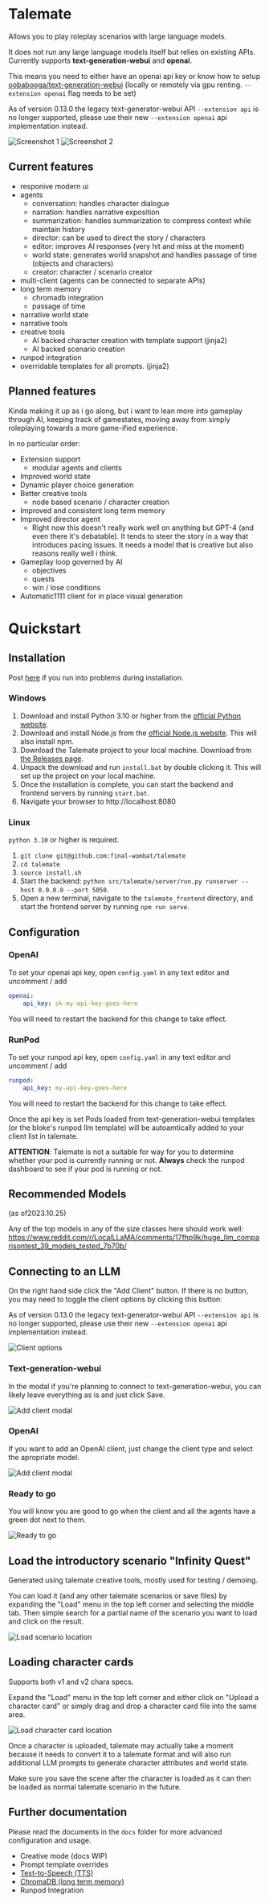 # Talemate

Allows you to play roleplay scenarios with large language models. 

It does not run any large language models itself but relies on existing APIs. Currently supports **text-generation-webui** and **openai**.

This means you need to either have an openai api key or know how to setup [oobabooga/text-generation-webui](https://github.com/oobabooga/text-generation-webui) (locally or remotely via gpu renting. `--extension openai` flag needs to be set)

As of version 0.13.0 the legacy text-generator-webui API `--extension api` is no longer supported, please use their new `--extension openai` api implementation instead. 

![Screenshot 1](docs/img/Screenshot_9.png)
![Screenshot 2](docs/img/Screenshot_2.png)

## Current features

- responive modern ui
- agents
    - conversation: handles character dialogue
    - narration: handles narrative exposition
    - summarization: handles summarization to compress context while maintain history
    - director: can be used to direct the story / characters
    - editor: improves AI responses (very hit and miss at the moment)
    - world state: generates world snapshot and handles passage of time (objects and characters)
    - creator: character / scenario creator
- multi-client (agents can be connected to separate APIs)
- long term memory
    - chromadb integration
    - passage of time
- narrative world state
- narrative tools
- creative tools 
    - AI backed character creation with template support (jinja2)
    - AI backed scenario creation
- runpod integration
- overridable templates for all prompts. (jinja2)

## Planned features

Kinda making it up as i go along, but i want to lean more into gameplay through AI, keeping track of gamestates, moving away from simply roleplaying towards a more game-ified experience.

In no particular order:

- Extension support
    - modular agents and clients
- Improved world state
- Dynamic player choice generation
- Better creative tools
    - node based scenario / character creation
- Improved and consistent long term memory
- Improved director agent
    - Right now this doesn't really work well on anything but GPT-4 (and even there it's debatable). It tends to steer the story in a way that introduces pacing issues. It needs a model that is creative but also reasons really well i think.
- Gameplay loop governed by AI
    - objectives
    - quests
    - win / lose conditions
- Automatic1111 client for in place visual generation

# Quickstart

## Installation

Post [here](https://github.com/final-wombat/talemate/issues/17) if you run into problems during installation.

### Windows

1. Download and install Python 3.10 or higher from the [official Python website](https://www.python.org/downloads/windows/).
1. Download and install Node.js from the [official Node.js website](https://nodejs.org/en/download/). This will also install npm.
1. Download the Talemate project to your local machine. Download from [the Releases page](https://github.com/final-wombat/talemate/releases).
1. Unpack the download and run `install.bat` by double clicking it. This will set up the project on your local machine.
1. Once the installation is complete, you can start the backend and frontend servers by running `start.bat`.
1. Navigate your browser to http://localhost:8080

### Linux

`python 3.10` or higher is required.

1. `git clone git@github.com:final-wombat/talemate`
1. `cd talemate`
1. `source install.sh`
1. Start the backend: `python src/talemate/server/run.py runserver --host 0.0.0.0 --port 5050`.
1. Open a new terminal, navigate to the `talemate_frontend` directory, and start the frontend server by running `npm run serve`.

## Configuration

### OpenAI

To set your openai api key, open `config.yaml` in any text editor and uncomment / add

```yaml
openai:
    api_key: sk-my-api-key-goes-here
```

You will need to restart the backend for this change to take effect.

### RunPod

To set your runpod api key, open `config.yaml` in any text editor and uncomment / add

```yaml
runpod:
    api_key: my-api-key-goes-here
```
You will need to restart the backend for this change to take effect.

Once the api key is set Pods loaded from text-generation-webui templates (or the bloke's runpod llm template) will be autoamtically added to your client list in talemate. 

**ATTENTION**: Talemate is not a suitable for way for you to determine whether your pod is currently running or not. **Always** check the runpod dashboard to see if your pod is running or not.

## Recommended Models 
(as of2023.10.25)

Any of the top models in any of the size classes here should work well:
https://www.reddit.com/r/LocalLLaMA/comments/17fhp9k/huge_llm_comparisontest_39_models_tested_7b70b/

## Connecting to an LLM

On the right hand side click the "Add Client" button. If there is no button, you may need to toggle the client options by clicking this button:

As of version 0.13.0 the legacy text-generator-webui API `--extension api` is no longer supported, please use their new `--extension openai` api implementation instead. 

![Client options](docs/img/client-options-toggle.png)

### Text-generation-webui

In the modal if you're planning to connect to text-generation-webui, you can likely leave everything as is and just click Save.

![Add client modal](docs/img/add-client-modal.png)

### OpenAI

If you want to add an OpenAI client, just change the client type and select the apropriate model.

![Add client modal](docs/img/add-client-modal-openai.png)

### Ready to go

You will know you are good to go when the client and all the agents have a green dot next to them.

![Ready to go](docs/img/client-setup-complete.png)

## Load the introductory scenario "Infinity Quest"

Generated using talemate creative tools, mostly used for testing / demoing.

You can load it (and any other talemate scenarios or save files) by expanding the "Load" menu in the top left corner and selecting the middle tab. Then simple search for a partial name of the scenario you want to load and click on the result.

![Load scenario location](docs/img/load-scene-location.png)

## Loading character cards

Supports both v1 and v2 chara specs.

Expand the "Load" menu in the top left corner and either click on "Upload a character card" or simply drag and drop a character card file into the same area.

![Load character card location](docs/img/load-card-location.png)

Once a character is uploaded, talemate may actually take a moment because it needs to convert it to a talemate format and will also run additional LLM prompts to generate character attributes and world state.

Make sure you save the scene after the character is loaded as it can then be loaded as normal talemate scenario in the future.

## Further documentation

Please read the documents in the `docs` folder for more advanced configuration and usage.

- Creative mode (docs WIP)
- Prompt template overrides
- [Text-to-Speech (TTS)](docs/tts.md)
- [ChromaDB (long term memory)](docs/chromadb.md)
- Runpod Integration
